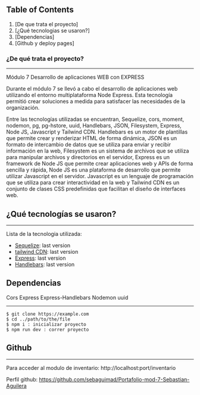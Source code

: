 ## Table of Contents
1. [De que trata el proyecto]
2. [¿Qué tecnologias se usaron?]
3. [Dependencias]
4. [Github y deploy pages]


### ¿De qué trata el proyecto?
***
Módulo 7 Desarrollo de aplicaciones WEB con EXPRESS

Durante el módulo 7 se llevó a cabo el desarrollo de aplicaciones web utilizando el entorno multiplataforma Node Express. Esta tecnología permitió crear soluciones a medida para satisfacer las necesidades de la organización.

Entre las tecnologías utilizadas se encuentran, Sequelize, cors, moment, nodemon, pg, pg-hstore, uuid, Handlebars, JSON, Filesystem, Express, Node JS, Javascript y Tailwind CDN. Handlebars es un motor de plantillas que permite crear y renderizar HTML de forma dinámica, JSON es un formato de intercambio de datos que se utiliza para enviar y recibir información en la web, Filesystem es un sistema de archivos que se utiliza para manipular archivos y directorios en el servidor, Express es un framework de Node JS que permite crear aplicaciones web y APIs de forma sencilla y rápida, Node JS es una plataforma de desarrollo que permite utilizar Javascript en el servidor. Javascript es un lenguaje de programación que se utiliza para crear interactividad en la web y Tailwind CDN es un conjunto de clases CSS predefinidas que facilitan el diseño de interfaces web.

## ¿Qué tecnologías se usaron?
***
 Lista de la tecnologia utilizada:

* [Sequelize](https://sequelize.org/): last version
* [tailwind CDN](https://tailwindcss.com/docs/installation/play-cdn): last version
* [Express](https://expressjs.com): last version
* [Handlebars](https://handlebarsjs.com): last version


## Dependencias
Cors
Express
Express-Handlebars
Nodemon
uuid
***
```
$ git clone https://example.com
$ cd ../path/to/the/file
$ npm i : inicializar proyecto
$ npm run dev : correr proyecto
```
## Github
***
Para acceder al modulo de inventario: http://localhost:port/inventario

Perfil github: https://github.com/sebaguimad/Portafolio-mod-7-Sebastian-Aguilera


